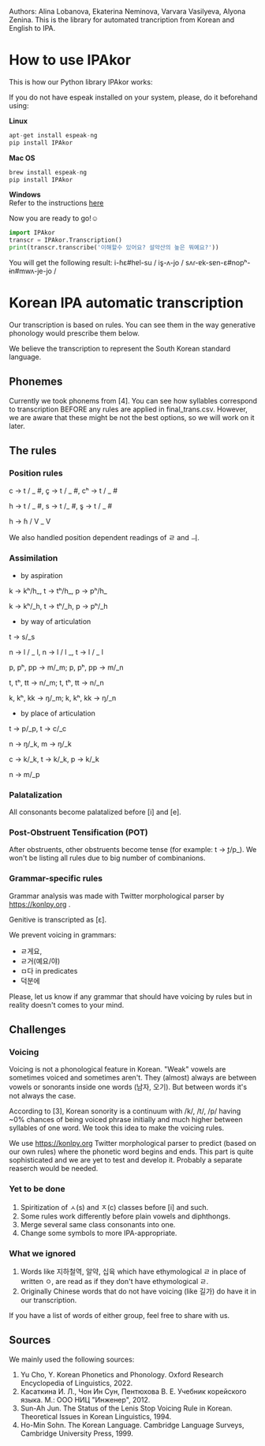 Authors: Alina Lobanova, Ekaterina Neminova, Varvara Vasilyeva, Alyona Zenina.
This is the library for automated trancription from Korean and English to IPA.

# How to use IPAkor


This is how our Python library IPAkor works:

If you do not have espeak installed on your system, please, do it beforehand using:  

**Linux**
```python
apt-get install espeak-ng
pip install IPAkor
```
**Mac OS**
```python
brew install espeak-ng
pip install IPAkor
```
**Windows**  
Refer to the instructions [here](https://github.com/espeak-ng/espeak-ng/blob/master/docs/guide.md#windows)  


Now you are ready to go!☺️
```python
import IPAkor
transcr = IPAkor.Transcription()
print(transcr.transcribe('이해할수 있어요? 설악산의 높은 뭐예요?'))
```


You will get the following result: i-ɦɛ#hɐl-su / is͈-ʌ-jo / sʌɾ-ɐk-sɐn-ɛ#nopʰ-ɨn#mwʌ-je-jo / 

# Korean IPA automatic transcription
Our transcription is based on rules. You can see them in the way generative phonology would prescribe them below.

We believe the transcription to represent the South Korean standard language.

## Phonemes
Currently we took phonems from \[4\]. You can see how syllables correspond to transcription BEFORE any rules are applied in final_trans.csv.
However, we are aware that these might be not the best options, so we will work on it later.

## The rules

### Position rules
c → t / _ #, c͈ → t / _ #, cʰ → t / _ #

h → t / _ #, s → t /_ #, s͈ → t / _ #

h → ɦ / V _ V

We also handled position dependent readings of ㄹ and ㅢ.

### Assimilation
- by aspiration

k → kʰ/h_, t → tʰ/h_, p → pʰ/h_

k → kʰ/_h, t → tʰ/_h, p → pʰ/_h

- by way of articulation

t → s/_s

n → l / _ l, n → l / l _, t → l / _ l

p, pʰ, pp → m/_m; p, pʰ, pp → m/_n 

t, tʰ, tt → n/_m; t, tʰ, tt → n/_n 

k, kʰ, kk → ŋ/_m; k, kʰ, kk → ŋ/_n 

- by place of articulation

t → p/_p, t → c/_c

n → ŋ/_k, m → ŋ/_k

c → k/_k, t → k/_k, p → k/_k

n → m/_p

### Palatalization
All consonants become palatalized before \[i\] and \[e\].

### Post-Obstruent Tensification (POT)
After obstruents, other obstruents become tense (for example: t → t͈/p_). 
We won't be listing all rules due to big number of combinanions.

### Grammar-specific rules
Grammar analysis was made with Twitter morphological parser by https://konlpy.org .

Genitive is transcripted as \[ɛ\].

We prevent voicing in grammars:
- ㄹ게요, 
- ㄹ거(예요/야)
- ㅁ다 in predicates
- 덕분에

Please, let us know if any grammar that should have voicing by rules but in reality doesn't comes to your mind.

## Challenges


### Voicing
Voicing is not a phonological feature in Korean. "Weak" vowels are sometimes voiced and sometimes aren't. 
They (almost) always are between vowels or sonorants inside one words (남자, 오기). But between words it's not always the case.


According to \[3\], Korean sonority is a continuum with /k/, /t/, /p/ having ~0% chances of being voiced phrase initially and much higher between syllables of one word.
We took this idea to make the voicing rules.

We use https://konlpy.org Twitter morphological parser to predict (based on our own rules) where the phonetic word begins and ends. 
This part is quite sophisticated and we are yet to test and develop it. Probably a separate reaserch would be needed.

### Yet to be done
1. Spiritization of ㅅ(s) and ㅈ(c) classes before \[i\] and such.
2. Some rules work differently before plain vowels and diphthongs.
3. Merge several same class consonants into one.
4. Change some symbols to more IPA-appropriate.

### What we ignored
1. Words like 지하철역, 알약, 십육 which have ethymological ㄹ in place of written ㅇ, are read as if they don't have ethymological ㄹ.
2. Originally Chinese words that do not have voicing (like 길가) do have it in our transcription.

If you have a list of words of either group, feel free to share with us.
 

## Sources
We mainly used the following sources:
1. Yu Cho, Y.  Korean Phonetics and Phonology. Oxford Research Encyclopedia of Linguistics, 2022.
2. Касаткина И. Л., Чон Ин Сун, Пентюхова В. Е. Учебник корейского языка. М.: ООО НИЦ "Инженер", 2012.
3. Sun-Ah Jun. The Status of the Lenis Stop Voicing Rule in Korean. Theoretical Issues in Korean Linguistics, 1994.
4. Ho-Min Sohn. The Korean Language. Cambridge Language Surveys, Cambridge University Press, 1999.

